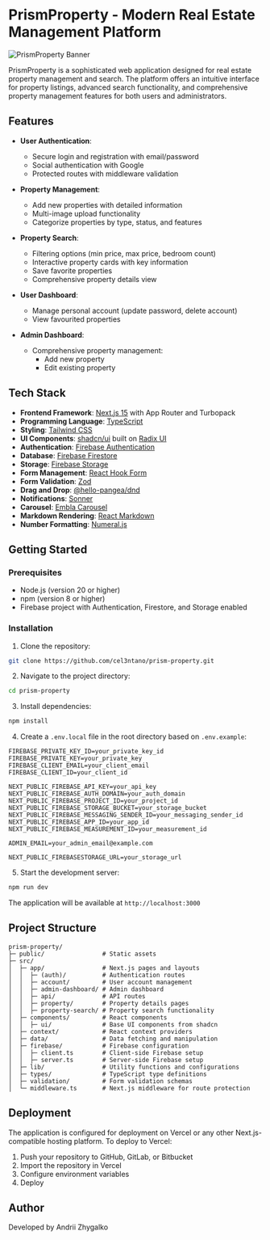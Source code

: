 # PrismProperty - Modern Real Estate Management Platform

![PrismProperty Banner](https://repository-images.githubusercontent.com/948725958/9d1bd2a7-892b-4b94-a046-e467a12acff4)

PrismProperty is a sophisticated web application designed for real estate property management and search. The platform offers an intuitive interface for property listings, advanced search functionality, and comprehensive property management features for both users and administrators.

## Features

- **User Authentication**:

  - Secure login and registration with email/password
  - Social authentication with Google
  - Protected routes with middleware validation

- **Property Management**:

  - Add new properties with detailed information
  - Multi-image upload functionality
  - Categorize properties by type, status, and features

- **Property Search**:

  - Filtering options (min price, max price, bedroom count)
  - Interactive property cards with key information
  - Save favorite properties
  - Comprehensive property details view

- **User Dashboard**:

  - Manage personal account (update password, delete account)
  - View favourited properties

- **Admin Dashboard**:

  - Comprehensive property management:
    - Add new property
    - Edit existing property

## Tech Stack

- **Frontend Framework**: [Next.js 15](https://nextjs.org/) with App Router and Turbopack
- **Programming Language**: [TypeScript](https://www.typescriptlang.org/)
- **Styling**: [Tailwind CSS](https://tailwindcss.com/)
- **UI Components**: [shadcn/ui](https://ui.shadcn.com/) built on [Radix UI](https://www.radix-ui.com/)
- **Authentication**: [Firebase Authentication](https://firebase.google.com/docs/auth)
- **Database**: [Firebase Firestore](https://firebase.google.com/docs/firestore)
- **Storage**: [Firebase Storage](https://firebase.google.com/docs/storage)
- **Form Management**: [React Hook Form](https://react-hook-form.com/)
- **Form Validation**: [Zod](https://github.com/colinhacks/zod)
- **Drag and Drop**: [@hello-pangea/dnd](https://github.com/hello-pangea/dnd)
- **Notifications**: [Sonner](https://sonner.emilkowal.ski/)
- **Carousel**: [Embla Carousel](https://www.embla-carousel.com/)
- **Markdown Rendering**: [React Markdown](https://github.com/remarkjs/react-markdown)
- **Number Formatting**: [Numeral.js](https://numeraljs.com/)

## Getting Started

### Prerequisites

- Node.js (version 20 or higher)
- npm (version 8 or higher)
- Firebase project with Authentication, Firestore, and Storage enabled

### Installation

1. Clone the repository:

```bash
git clone https://github.com/cel3ntano/prism-property.git
```

2. Navigate to the project directory:

```bash
cd prism-property
```

3. Install dependencies:

```bash
npm install
```

4. Create a `.env.local` file in the root directory based on `.env.example`:

```env
FIREBASE_PRIVATE_KEY_ID=your_private_key_id
FIREBASE_PRIVATE_KEY=your_private_key
FIREBASE_CLIENT_EMAIL=your_client_email
FIREBASE_CLIENT_ID=your_client_id

NEXT_PUBLIC_FIREBASE_API_KEY=your_api_key
NEXT_PUBLIC_FIREBASE_AUTH_DOMAIN=your_auth_domain
NEXT_PUBLIC_FIREBASE_PROJECT_ID=your_project_id
NEXT_PUBLIC_FIREBASE_STORAGE_BUCKET=your_storage_bucket
NEXT_PUBLIC_FIREBASE_MESSAGING_SENDER_ID=your_messaging_sender_id
NEXT_PUBLIC_FIREBASE_APP_ID=your_app_id
NEXT_PUBLIC_FIREBASE_MEASUREMENT_ID=your_measurement_id

ADMIN_EMAIL=your_admin_email@example.com

NEXT_PUBLIC_FIREBASESTORAGE_URL=your_storage_url
```

5. Start the development server:

```bash
npm run dev
```

The application will be available at `http://localhost:3000`

## Project Structure

```
prism-property/
├─ public/                # Static assets
├─ src/
│  ├─ app/                # Next.js pages and layouts
│  │  ├─ (auth)/          # Authentication routes
│  │  ├─ account/         # User account management
│  │  ├─ admin-dashboard/ # Admin dashboard
│  │  ├─ api/             # API routes
│  │  ├─ property/        # Property details pages
│  │  ├─ property-search/ # Property search functionality
│  ├─ components/         # React components
│  │  ├─ ui/              # Base UI components from shadcn
│  ├─ context/            # React context providers
│  ├─ data/               # Data fetching and manipulation
│  ├─ firebase/           # Firebase configuration
│  │  ├─ client.ts        # Client-side Firebase setup
│  │  ├─ server.ts        # Server-side Firebase setup
│  ├─ lib/                # Utility functions and configurations
│  ├─ types/              # TypeScript type definitions
│  ├─ validation/         # Form validation schemas
│  └─ middleware.ts       # Next.js middleware for route protection
```

## Deployment

The application is configured for deployment on Vercel or any other Next.js-compatible hosting platform. To deploy to Vercel:

1. Push your repository to GitHub, GitLab, or Bitbucket
2. Import the repository in Vercel
3. Configure environment variables
4. Deploy

## Author

Developed by Andrii Zhygalko

